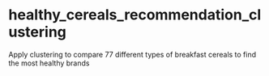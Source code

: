 # healthy_cereals_recommendation_clustering
Apply clustering to compare 77 different types of breakfast cereals to find the most healthy brands
